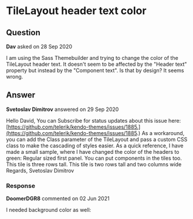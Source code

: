 # TileLayout header text color

## Question

**Dav** asked on 28 Sep 2020

I am using the Sass Themebuilder and trying to change the color of the TileLayout header text. It doesn't seem to be affected by the "Header text" property but instead by the "Component text". Is that by design? It seems wrong.

## Answer

**Svetoslav Dimitrov** answered on 29 Sep 2020

Hello David, You can Subscribe for status updates about this issue here: [https://github.com/telerik/kendo-themes/issues/1885.](https://github.com/telerik/kendo-themes/issues/1885.) As a workaround, you can add the Class parameter of the TileLayout and pass a custom CSS class to make the cascading of styles easier. As a quick reference, I have made a small sample, where I have changed the color of the headers to green: <style>.myTileLayout.k-tilelayout.k-tilelayout-item-header.k-card-title { color: green;
} </style> <TelerikTileLayout Columns="3" ColumnWidth="200px" RowHeight="150px" Resizable="true" Reorderable="true" Class="myTileLayout"> <TileLayoutItems> <TileLayoutItem HeaderText="Panel 1"> <Content> Regular sized first panel. </Content> </TileLayoutItem> <TileLayoutItem HeaderText="Panel 2"> <Content> You can put components in the tiles too. </Content> </TileLayoutItem> <TileLayoutItem HeaderText="Panel 3" RowSpan="3"> <Content> This tile is three rows tall. </Content> </TileLayoutItem> <TileLayoutItem HeaderText="Panel 4" RowSpan="2" ColSpan="2"> <Content> This tile is two rows tall and two columns wide </Content> </TileLayoutItem> </TileLayoutItems> </TelerikTileLayout> Regards, Svetoslav Dimitrov

### Response

**DoomerDGR8** commented on 02 Jun 2021

I needed background color as well: <style> .myTileLayout.k-tilelayout .k-tilelayout-item-header { background-color: blue; color: white; } </style>
